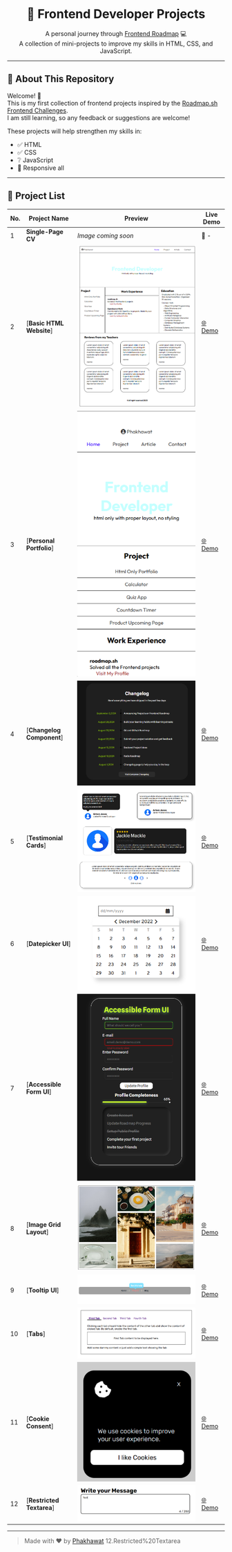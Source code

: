 <h1 align="center">🚀 Frontend Developer Projects</h1>

<p align="center">
  A personal journey through <a href="https://roadmap.sh/frontend">Frontend Roadmap</a> 💻<br>
  A collection of mini-projects to improve my skills in HTML, CSS, and JavaScript.
</p>

---

## 📌 About This Repository

Welcome! 👋  
This is my first collection of frontend projects inspired by the [Roadmap.sh Frontend Challenges](https://roadmap.sh/frontend).  
I am still learning, so any feedback or suggestions are welcome!

These projects will help strengthen my skills in:

- ✅ HTML
- ✅ CSS
- ❔ JavaScript
- 📱 Responsive all

---

## 🧩 Project List

| No. | Project Name              | Preview                 | Live Demo                         |
| --- | ------------------------- | ----------------------- | --------------------------------- |
| 1   | **Single-Page CV**         | _Image coming soon_      | 🔗 -                             |
| 2   | [**Basic HTML Website**] | ![Basic HTML](https://github.com/phakhawat-ck/roadmap.sh-section/blob/main/image%20preview/2-3.png) | [🌐 Demo](https://phakhawat-ck.github.io/phakhawat.github.io/Frontend-Roadmap/2-3.Personal%20Portfolio/) |
| 3   | [**Personal Portfolio**]| ![Portfolio](https://github.com/phakhawat-ck/roadmap.sh-section/blob/main/image%20preview/3.png) | [🌐 Demo](https://phakhawat-ck.github.io/phakhawat.github.io/Frontend-Roadmap/2-3.Personal%20Portfolio/) |
| 4   | [**Changelog Component**]| ![Changelog](https://github.com/phakhawat-ck/roadmap.sh-section/blob/main/image%20preview/4.png) | [🌐 Demo](https://phakhawat-ck.github.io/phakhawat.github.io/Frontend-Roadmap/4.Changelog%20Component/) |
| 5   | [**Testimonial Cards**] | ![Testimonial](https://github.com/phakhawat-ck/roadmap.sh-section/blob/main/image%20preview/5.png) | [🌐 Demo](https://phakhawat-ck.github.io/phakhawat.github.io/Frontend-Roadmap/5.Testimonial%20Cards/) |
| 6   | [**Datepicker UI**] | ![Datepicker](https://github.com/phakhawat-ck/roadmap.sh-section/blob/main/image%20preview/6.png) | [🌐 Demo](https://phakhawat-ck.github.io/phakhawat.github.io/Frontend-Roadmap/6.%20Datepicker%20UI/) |
| 7   | [**Accessible Form UI**] | ![Form](https://github.com/phakhawat-ck/roadmap.sh-section/blob/main/image%20preview/7.png) | [🌐 Demo](https://phakhawat-ck.github.io/phakhawat.github.io/Frontend-Roadmap/7.Accessible%20Form%20UI/) |
| 8   | [**Image Grid Layout**] | ![Grid](https://github.com/phakhawat-ck/roadmap.sh-section/blob/main/image%20preview/8.png) | [🌐 Demo](https://phakhawat-ck.github.io/phakhawat.github.io/Frontend-Roadmap/8.Image%20Grid%20Layout/) |
| 9   | [**Tooltip UI**] | ![Tooltip](https://github.com/phakhawat-ck/roadmap.sh-section/blob/main/image%20preview/9.png) | [🌐 Demo](https://phakhawat-ck.github.io/phakhawat.github.io/Frontend-Roadmap/9.Tooltip%20UI/) |
| 10   | [**Tabs**] | ![Tabs](https://github.com/phakhawat-ck/roadmap.sh-section/blob/main/image%20preview/10.png) | [🌐 Demo](https://phakhawat-ck.github.io/phakhawat.github.io/Frontend-Roadmap/10.%20Tabs/) |
| 11   | [**Cookie Consent**] | ![Cookie Consent](https://github.com/phakhawat-ck/roadmap.sh-section/blob/main/image%20preview/11.png) | [🌐 Demo](https://phakhawat-ck.github.io/phakhawat.github.io/Frontend-Roadmap/11.%20Cookie%20Consent/) |
| 12   | [**Restricted Textarea**] | ![Restricted Textarea](https://github.com/phakhawat-ck/roadmap.sh-section/blob/main/image%20preview/12.png) | [🌐 Demo](https://phakhawat-ck.github.io/phakhawat.github.io/Frontend-Roadmap/12.Restricted%20Textarea/) |

---

> Made with ❤️ by [Phakhawat](https://github.com/phakhawat-ck)
12.Restricted%20Textarea